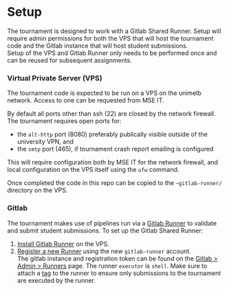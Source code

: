 # Setup

The tournament is designed to work with a Gitlab Shared Runner. 
Setup will require admin permissions for both the VPS that will host the tournament code and the Gitlab instance that will host student submissions.  
Setup of the VPS and Gitlab Runner only needs to be performed once and can be reused for subsequent assignments.

### Virtual Private Server (VPS)
The tournament code is expected to be run on a VPS on the unimelb network. Access to one can be requested from MSE IT.

By default all ports other than ssh (22) are closed by the network firewall. 
The tournament requires open ports for:

- the `alt-http` port (8080) preferably publically visible outside of the university VPN, and
- the `smtp` port (465), if tournament crash report emailing is configured

This will require configuration both by MSE IT for the network firewall, and local configuration on the VPS itself using the `ufw` command.

Once completed the code in this repo can be copied to the `~gitlab-runner/` directory on the VPS.

### Gitlab
The tournament makes use of pipelines run via a [Gitlab Runner](https://docs.gitlab.com/runner/) to validate and submit student submissions. To set up the Gitlab Shared Runner:

1. [Install Gitlab Runner](https://docs.gitlab.com/runner/install/) on the VPS.
2. [Register a new Runner](https://docs.gitlab.com/runner/register/index.html) using the new `gitlab-runner` account.  
The gitlab instance and registration token can be found on the [Gitlab > Admin > Runners](https://gitlab.eng.unimelb.edu.au/admin/runners) page. The runner `executor` is `shell`. Make sure to attach a [tag](https://docs.gitlab.com/ee/ci/runners/#using-tags) to the runner to ensure only submissions to the tournament are executed by the runner.

